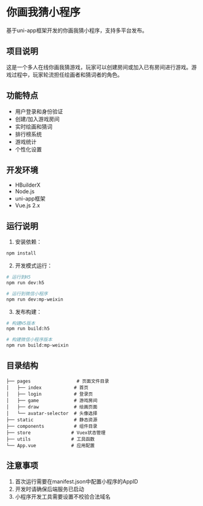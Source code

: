 # 你画我猜小程序

基于uni-app框架开发的你画我猜小程序，支持多平台发布。

## 项目说明

这是一个多人在线你画我猜游戏，玩家可以创建房间或加入已有房间进行游戏。游戏过程中，玩家轮流担任绘画者和猜词者的角色。

## 功能特点

- 用户登录和身份验证
- 创建/加入游戏房间
- 实时绘画和猜词
- 排行榜系统
- 游戏统计
- 个性化设置

## 开发环境

- HBuilderX
- Node.js
- uni-app框架
- Vue.js 2.x

## 运行说明

1. 安装依赖：
```bash
npm install
```

2. 开发模式运行：
```bash
# 运行到H5
npm run dev:h5

# 运行到微信小程序
npm run dev:mp-weixin
```

3. 发布构建：
```bash
# 构建H5版本
npm run build:h5

# 构建微信小程序版本
npm run build:mp-weixin
```

## 目录结构

```
├── pages                 # 页面文件目录
│   ├── index            # 首页
│   ├── login            # 登录页
│   ├── game             # 游戏房间
│   ├── draw             # 绘画页面
│   └── avatar-selector  # 头像选择
├── static               # 静态资源
├── components           # 组件目录
├── store               # Vuex状态管理
├── utils               # 工具函数
└── App.vue             # 应用配置
```

## 注意事项

1. 首次运行需要在manifest.json中配置小程序的AppID
2. 开发时请确保后端服务已启动
3. 小程序开发工具需要设置不校验合法域名 